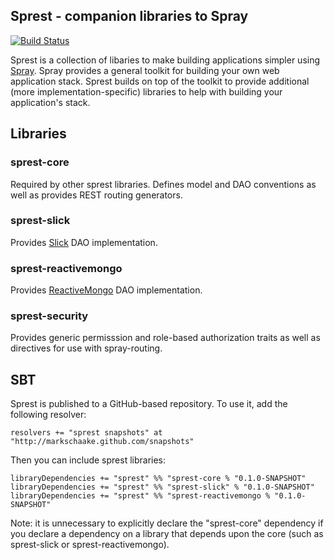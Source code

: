 ## Sprest - companion libraries to Spray ##

[![Build Status](https://travis-ci.org/markschaake/sprest.png)](https://travis-ci.org/markschaake/sprest)

Sprest is a collection of libaries to make building applications simpler using [Spray](http://spray.io). Spray provides a general toolkit for building your own web application stack. Sprest builds on top of the toolkit to provide additional (more implementation-specific) libraries to help with building your application's stack.

## Libraries ##

### sprest-core ###
Required by other sprest libraries. Defines model and DAO conventions as well as provides REST routing generators.

### sprest-slick ###
Provides [Slick](http://slick.typesafe.com/) DAO implementation.

### sprest-reactivemongo ###
Provides [ReactiveMongo](http://reactivemongo.org/) DAO implementation.

### sprest-security ###
Provides generic permisssion and role-based authorization traits as well as directives for use with spray-routing.

## SBT ##
Sprest is published to a GitHub-based repository. To use it, add the following resolver:

    resolvers += "sprest snapshots" at "http://markschaake.github.com/snapshots"

Then you can include sprest libraries:

    libraryDependencies += "sprest" %% "sprest-core % "0.1.0-SNAPSHOT"
	libraryDependencies += "sprest" %% "sprest-slick" % "0.1.0-SNAPSHOT"
	libraryDependencies += "sprest" %% "sprest-reactivemongo % "0.1.0-SNAPSHOT"

Note: it is unnecessary to explicitly declare the "sprest-core" dependency if you declare a dependency on a library that depends upon the core (such as sprest-slick or sprest-reactivemongo).
